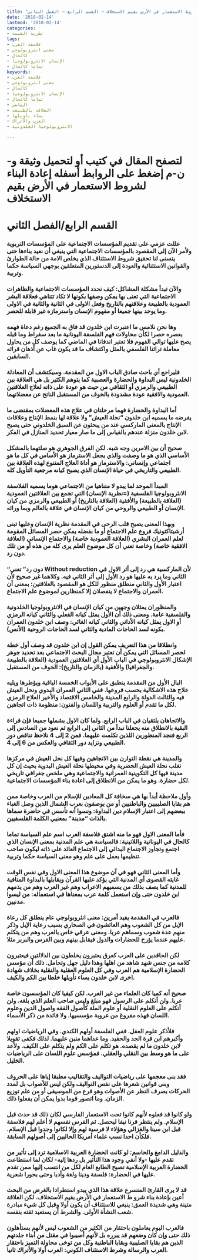 ```yaml
---
title: "إعادة البناء لشروط الاستعمار في الأرض بقيم الاستخلاف – القسم الرابع – الفصل الثاني"
date: '2018-02-14'
lastmod: '2018-02-14'
categories:
- نظرية القيمة
tags:
- فلاسفة العرب
- معنى انثروبولوجي
- كالحال
- الإنسان الانثروبولوجيا
- تماما كالحال
keywords:
- فلاسفة العرب
- معنى انثروبولوجي
- كالحال
- الإنسان الانثروبولوجيا
- تماما كالحال
- الماضي
- العلاقة بالطبيعة
- يساء تأويلها
- العرب والأتراك
- الانثروبولوجيا الخلدونية

---
```

# **لتصفح المقال في كتيب أو لتحميل وثيقة و-ن-م إضغط على الروابط أسفله** **إعادة البناء لشروط الاستعمار في الأرض بقيم الاستخلاف**

# **القسم الرابع/الفصل الثاني**

### عللت عزمي على تقديم المؤسسات الاجتماعية على المؤسسات التربوية ولأمر الآن إلى المقصود بالمؤسسات الاجتماعية التي ينبغي أن نعيد بناءها حتى يتسنى لنا تحقيق شروط الاستئناف الذي يخلص الامة من حالة الطوارئ والقوانين الاستثنائية والعودة إلى الدستورين المتعلقين بوجهي السياسة حكما وتربية.

### والآن تبدأ مشكلة المشاكل: كيف نحدد المؤسسات الاجتماعية والظاهرات الاجتماعية التي تعنى بها يمكن وصفها بكونها لا تكاد تتناهي فعلاقة البشر العمودية بالطبيعة وعلاقتهم بالتاريخ وفعل الاولى في الثانية والثانية في الاولى وما يوحد بينها جميعا أو مفهوم الإنسان واسترمازه غير قابلة للحصر.

### وها نحن نلامس ما اعتبرت ابن خلدون قد فاق به الجميع رغم دعاة فهمه بعصره حصرا لكأن محاولات فهم الفلسفة اليونانية ما بعد سقراط وما قبله يصح عليها توالي الفهوم فلا تعتبر اندفانا في الماضي كما يوصف كل من يحاول معاملة تراثنا الفلسفي بالمثل واكتشاف ما قد يكون غاب عن أذهان قرائه السابقين.

### فليراجع أي باحث صادق الباب الاول من المقدمة. وسيكتشف أن المعادلة الخلدونية ليس البداوة والحضارة والعصبية كما يتوهم الكثير بل هي العلاقة بين الطبيعي والرمزي أو الثقافي من حيث هو عودة على ذاته لعلاج العلاقتين العمودية والافقية عودة مشدودة بالخوف من المستقبل الناتج عن معضلاتهما.

### أما البداوة والحضارة فهما مرحلتان في علاج هذه المعضلات بمقتضى ما يفرضه ما يسميه ابن خلدون “نحلة العيش” ولا علاقة لها بنمط الإنتاج وعلاقات الإنتاج بالمعنى الماركسي عند من يبحثون عن السبق الخلدوني حتى يصبح لابن خلدون منزلة عندهم بالقياس إلى ما صار معيار تحديد المنازل في الفكر.

### صحيح أن بين الامرين وجه شبه. لكن الفرق الجوهري هو صلتهما بالمشكل الأساسي الذي هو ما وصفت والذي يجعل الاسترماز هو الأساس في كل ما هو اجتماعي وإنساني: والاسترماز هو أداة العلاج المتنوع لهذه العلاقة بين الطبيعي والتاريخي في حياة الإنسان الذي يصبح كيانه مرجعية التأويل كله.

### المبدأ الموحد لما يبدو لا متناهيا من الاجتماعي هوما يسميه الفلاسفة الانثروبولوجيا الفلسفية (=نظرية الإنسان) التي تجمع بين العلاقتين العمودية (العلاقة بالطبيعة) والأفقية (العلاقة بالتاريخ) أو الطبيعي والرمزي من كيان الإنسان أو الطبيعي والروحي من كيان الإنسان في علاقة بالعالم وبما ورائه.

### وبهذا المعنى يصبح قلب الرحى في المقدمة نظرية الإنسان وعليها تبنى أرشيتاكتونيك فروع علم الاجتماع أو ما بفضله يمكن حصر المسائل المقومة لعلم العمران البشري (العلاقة العمودية خاصة) والاجتماع الإنساني (العلاقة الافقية خاصة) وخاصة تعني أن كل موضوع العلم يرى كله من هذه أو من تلك دون رد.

### “دون رد” تعني Without reduction لأن الماركسية هي رد إلى أثر الاول في الثاني وما يرد به عليها هو رد الأول إلى أثر الثاني فيه. وكلاهما غير صحيح لأن اعتبار الأول والثاني منطلق منظور للكل هو المقصود بالعلاقتين: بمعنى أن العمران والاجتماع لا ينفصلان إلا كمنظارين لموضوع علم الاجتماع.

### والمنظوران يمثلان وجهين من كيان الإنسان في الانثروبولوجيا الخلدونية والفلسفية عامة. ومعنى ذلك أن الأول يمثل كيانه الفعلي والثاني كيانه الرمزي أو الاول يمثل كيانه الأداتي والثاني كيانه الغائي: وصف ابن خلدون العمران بكونه لسد الحاجات المادية والثاني لسد الحاجات الروحية (الأنس).

### وانطلاقا من هذا التعريف يمكن القول إن ابن خلدون قد وصف أول خطة لحصر المسائل التي يمكن أن تعتبر مجال البحث الاجتماعي بعد تحديد جوهر الإشكال الانثروبولوجي في الباب الأول أي العلاقتين العمودية (العلاقة بالطبيعة والجغرافيا) والأفقية (بالزمان والتاريخ): الخوف من المستقبل.

### البال الأول من المقدمة ينطبق على الأبواب الخمسة الباقية ويؤطرها ويليه علاج هذه الاشكالية بحسب فروعها. ففي الثاني العمران البدوي ونحل العيش فيه والثالث الدولة والرابع المدينة والخامس الاقتصاد والأخير العلاج الرمزي لكل ما تقدم أو العلوم والتربية واللسان والفنون: منظومة ذات اتجاهين.

### والاتجاهان يلتقيان في الباب الرابع. ولما كان الاول يشملها جميعا فإن قراءة البقية بالانطلاق منه يجعلنا نبدأ من الثاني إلى الرابع ثم نعود من السادس إلى الربع فنجد المنظورين اللذين تكلمت عليهما. فمن 2 إلى 4 نلاحظ تناقص دور الطبيعي وتزايد دور الثقافي والعكس من 6 إلى 4.

### والمدينة هي نقطة التوازن بين الاتجاهين وفيها كل نحل العيش في مركزها تغلب نحلة العيش الحضرية وفي محيطها نحلة العيش البدوية بحيث إن كل مدينة فيها كل التكوينية العمرانية والاجتماعية وهي ملخص جغرافي تاريخي لكل حضارة. وهو ما يمكن من الانطلاق إلى اعادة بناء المؤسسات الاجتماعية.

### وأول ملاحظة أبدأ بها هي سخافة كل المعادين للإسلام من العرب وخاصة ممن هم بقايا الصليبيين والباطنيين أو من يوصفون بعرب الشمال الذين وصل الغباء ببعضهم إلى اعتبار الإسلام دين البداوة: ونسوا أنه تأسس في حاضرة سماها بالذات “مدينة” بمعنيي الكلمة الفلسفيين.

### فأما المعنى الاول فهو ما منه اشتق فلاسفة العرب اسم علم السياسة تماما كالحال في اليونانية واللاتينية: فالسياسة هي علم المدنية بمعنى الإنسان الذي اجتمع وتجاوز الاجتماع البدائي إلى الاجتماع العائد على ذاته ليكون صاحب تنظيمها بعمل على علم وهو معنى السياسة حكما وتربية.

### وأما المعنى الثاني فهو في آن موضوع هذا المعنى الاول وفي نفس الوقت غايته القصوى أي المدنية التي يؤكد عليها القرآن ويقابلها بالبداوة المنافية للمدنية كما يصف بذلك من يسميهم الاعراب وهم غير العرب وهم من يذمهم ابن خلدون حتى وإن استعمل كلمة عرب بمعناها في استعماله: من ليسوا مدنيين.

### فالعرب في المقدمة يفيد أمرين: معنى انثروبولوجي عام ينطلق كل رعاة الإبل من كل الشعوب وهم العائشون في الصحاري بسبب رعاية الإبل وذكر منهم عدة شعوب وسماهم عربا. ومعنى عرقي خاص بالعرب وهم من يتكلم عليهم عندما يؤرخ للحضارات والدول فيقابل بينهم وبين الفرس والبربر مثلا.

### لكن الحاقدين على العرب كعرق يعتبرون يخلطون بين الدلالتين فيعتبرون كلامه من جنس شهد شاهد من اهلها وهذا دليل جهل وتحامل. ذلك أن مؤسس الحضارة الإسلامية هم العرب وفي كل العلوم العقلية والنقلية بخلاف شهادة اخرى لابن خلدون يساء تأويلها خلطا بين الكم والكيف.

### صحيح أنه كميا كان العلماء من غير العرب. لكن كيفيا كان المؤسسون خاصة عربا. ولن أتكلم على الرسول فهو مبلغ وليس صاحب العلم الذي بلغه. ولن أتكلم على العلوم النقلية أو علوم الملة كأصول الفقه واصول الدين وعلوم اللسان فهذه مفروغ من عروبة مؤسسيها. ولا فائدة من ذكر الأسماء.

### فلأذكر علوم العقل. ففي الفلسفة أولهم الكندي. وفي الرياضيات اولهم وأكبرهم ابن قرة الجد والحفيد. وما عداهما منبن عليهما. لذلك فكفى تقويلا لابن خلدون ما لم يقصده. هو تكلم على الكم ولم يتكلم على الكيف. ولأعد على ما هو وسط بين النقلي والعقلي. فمؤسس علوم اللسان على الرياضيات الخليل.

### فقد بنى معجمها على رياضيات التواليف والتقاليب مطبقا إياها على الحروف وبنى قوانين شعرها على نفس التواليف ولكن ليس للأصواب بل لمدد الحركات بصرف النظر عن الأصوات وهو فرع من الموسيقى أو من علم توزيع الزمان. وما اتصور قوما بدوا يمكن أن يفعلوا ذلك.

### ولو كانوا قد فعلوه لأنهم كانوا تحت الاستعمار الفارسي لكان ذلك قد حدث قبل الإسلام. ولم ينتظر قرنا نيفا ليحصل. ثم الفرس نفسهم لا أعلم لهم فلاسفة قبل ابن سينا والغزالي وهؤلاء لا فرسية لهم وإلا لكانوا وجدوا قبل الإسلام. فلكأن احدا نسب علماء أمريكا الحاليين إلى أصولهم السابقة.

### والدليل الدامغ والحاسم: لو كانت الحضارة العربية الاسلامية ترد إلى تأثير من تقدم عليها -ولا أنفي وجود هذا التأثير بل ردها إليه- لكان لما استطاعت الحضارة العربية الإسلامية تصبح الطابع العام لكل من انتسب إليها ممن تقدم عليها في الحضارة: فلسفة ودينا ولغة وأدبا وحتى بحورا شعرية.

### قد لا يرى القارئ المتسرع علاقة هذا الذي يبدو استطرادا بالغرض من البحث أعين بإعادة بناء شرو ط الاستعمار في الأرض بقيم الاستخلاف. لكن العلاقة متينة وهي شديدة العمق: ينبغي للاستئناف أن يكون أولا وقبل كل شيء مبادرة شعب النشأة الأولى. والشرط أن يستعيد ثقته بنفسه.

### فالعرب اليوم يعاملون باحتقار من الكثير من الشعوب ليس لأنهم يستأهلون ذلك حتى وإن كان وضعهم قد يبرره بل لأنهم أصيبوا في مقتل من أبناء جلدتهم الذين هم بقايا الصليبية وبقايا الباطنية وكل من توخى محاولة التميز باحتقار العرب والرسالة وشرط الاستئناف الكوني: العرب أولا والأتراك ثانيا.

###